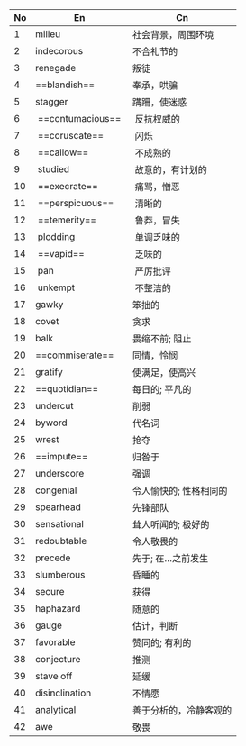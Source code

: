 | No  | En                  | Cn               |
| --- | ------------------- | ---------------- |
| 1   | milieu              | 社会背景，周围环境        |
| 2   | indecorous          | 不合礼节的            |
| 3   | renegade            | 叛徒               |
| 4   | ==blandish==        | 奉承，哄骗            |
| 5   | stagger             | 蹒跚，使迷惑           |
| 6   |  ==contumacious==   |  反抗权威的           |
| 7   |  ==coruscate==      |  闪烁              |
| 8   |  ==callow==         |  不成熟的            |
| 9   |  studied            |  故意的，有计划的        |
| 10  |  ==execrate==       |  痛骂，憎恶           |
| 11  |  ==perspicuous==    |  清晰的             |
| 12  |  ==temerity==       |  鲁莽，冒失           |
| 13  |  plodding           |  单调乏味的           |
| 14  |  ==vapid==          |  乏味的             |
| 15  |  pan                |  严厉批评            |
| 16  |  unkempt            |  不整洁的            |
| 17  | gawky               | 笨拙的              |
| 18  | covet               | 贪求               |
| 19  | balk                | 畏缩不前; 阻止         |
| 20  | ==commiserate==     | 同情，怜悯            |
| 21  | gratify             | 使满足，使高兴          |
| 22  | ==quotidian==       | 每日的; 平凡的         |
| 23  | undercut            | 削弱               |
| 24  | byword              | 代名词              |
| 25  | wrest               | 抢夺               |
| 26  | ==impute==          | 归咎于              |
| 27  | underscore          | 强调               |
| 28  | congenial           | 令人愉快的; 性格相同的     |
| 29  | spearhead           | 先锋部队             |
| 30  | sensational         | 耸人听闻的; 极好的       |
| 31  | redoubtable         | 令人敬畏的            |
| 32  | precede             | 先于; 在…之前发生       |
| 33  | slumberous          | 昏睡的              |
| 34  | secure              | 获得               |
| 35  | haphazard           | 随意的              |
| 36  | gauge               | 估计，判断            |
| 37  | favorable           | 赞同的; 有利的         |
| 38  | conjecture          | 推测               |
| 39  | stave off           | 延缓               |
| 40  | disinclination      | 不情愿              |
| 41  | analytical          | 善于分析的，冷静客观的      |
| 42  | awe                 | 敬畏               |
